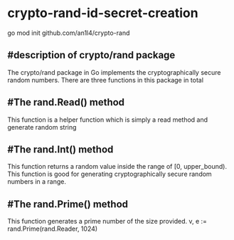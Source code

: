 # crypto-rand-id-secret-creation
go mod init github.com/an1l4/crypto-rand

#description of crypto/rand package
----------------------------------
The crypto/rand package in Go implements the cryptographically secure random numbers.
There are three functions in this package in total

#The rand.Read() method
----------------------
This function is a helper function which is simply a read method and generate random string


#The rand.Int() method
---------------------
This function returns a random value inside the range of [0, upper_bound).
This function is good for generating cryptographically secure random numbers in a range.

#The rand.Prime() method
-----------------------
This function generates a prime number of the size provided.
v, e := rand.Prime(rand.Reader, 1024)
